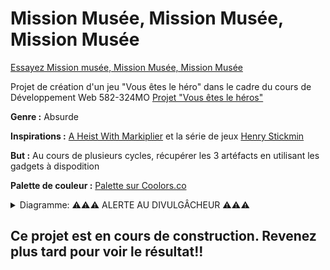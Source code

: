 # Mission Musée, Mission Musée, Mission Musée

[Essayez Mission musée, Mission Musée, Mission Musée](https://raphbarniques.github.io/MissionMusee/)

Projet de création d'un jeu "Vous êtes le héro" dans le cadre du cours de Développement Web 582-324MO
[Projet "Vous êtes le héros"](https://smnarnold.com/projets/vous-etes-le-heros)

**Genre :** Absurde

**Inspirations :** [A Heist With Markiplier](https://www.youtube.com/watch?v=9TjfkXmwbTs&ab_channel=Markiplier) et la série de jeux [Henry Stickmin](https://www.innersloth.com/games/the-henry-stickmin-collection/)

**But :** Au cours de plusieurs cycles, récupérer les 3 artéfacts en utilisant les gadgets à dispodition

**Palette de couleur :** [Palette sur Coolors.co](https://coolors.co/3d1751-592155-ef5c5d-363636-fafafa)

<details>
  <summary> Diagramme: ⚠️⚠️⚠️ ALERTE AU DIVULGÂCHEUR ⚠️⚠️⚠️ </summary> 
  
  
![Schema](/images/schema.drawio.png)
  
</details>

## Ce projet est en cours de construction. Revenez plus tard pour voir le résultat!! ##

